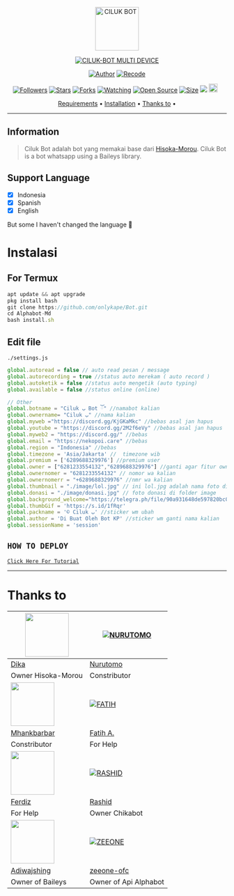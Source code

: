 <p align="center">
<img src="https://github.com/onlykape/Bot/blob/main/image/lol.jpg" alt="CILUK BOT" width="100"/>


</p>
<p align="center">
<a href="#"><img title="CILUK-BOT MULTI DEVICE" src="https://img.shields.io/badge/Ciluk Bo-green?colorA=%23ff0000&colorB=%23017e40&style=for-the-badge"></a>
</p>
<p align="center">
<a href="https://github.com/DikaArdnt"><img title="Author" src="https://img.shields.io/badge/Author-Dika-red.svg?style=for-the-badge&logo=github"></a>
<a href="https://github.com/onlykape"><img title="Recode" src="https://img.shields.io/badge/Recode-onlykape-red.svg?style=for-the-badge&logo=github"></a>
</p>
<p align="center">
<a href="https://github.com/onlykape/followers"><img title="Followers" src="https://img.shields.io/github/followers/onlykape?color=red&style=flat-square"></a>
<a href="https://github.com/onlykape/Bot/stargazers/"><img title="Stars" src="https://img.shields.io/github/stars/onlykape/Bot?color=blue&style=flat-square"></a>
<a href="https://github.com/onlykape/Bot/network/members"><img title="Forks" src="https://img.shields.io/github/forks/onlykape/Bot?color=red&style=flat-square"></a>
<a href="https://github.com/onlykape/Bot/watchers"><img title="Watching" src="https://img.shields.io/github/watchers/onlykape/Bot?label=Watchers&color=blue&style=flat-square"></a>
<a href="https://github.com/onlykape/Bot"><img title="Open Source" src="https://badges.frapsoft.com/os/v2/open-source.svg?v=103"></a>
<a href="https://github.com/onlykape/Bot/"><img title="Size" src="https://img.shields.io/github/repo-size/onlykape/Bot?style=flat-square&color=green"></a>
<a href="https://hits.seeyoufarm.com"><img src="https://hits.seeyoufarm.com/api/count/incr/badge.svg?url=https%3A%2F%2Fgithub.com%2Fonlykape%2FBot&count_bg=%2379C83D&title_bg=%23555555&icon=probot.svg&icon_color=%2300FF6D&title=hits&edge_flat=false"/></a>
<a href="https://github.com/zeeone-ofc/Alphabot-Md/graphs/commit-activity"><img height="20" src="https://img.shields.io/badge/Maintained%3F-yes-green.svg"></a>&nbsp;&nbsp;
</p>

<p align="center">
  <a href="https://github.com/onlykape/Bot-Md#requirements">Requirements</a> •
  <a href="https://github.com/onlykape/Bot-Md#instalasi">Installation</a> •
  <a href="https://github.com/onlykape/Bot-Md#thanks-to">Thanks to</a> •
</p>
</div>


---

## Information
> Ciluk Bot adalah bot yang memakai base dari [Hisoka-Morou](https://github.com/DikaArdnt/Hisoka-Morou). Ciluk Bot is a bot whatsapp using a Baileys library.

## Support Language

- [x] Indonesia
- [x] Spanish
- [x] English

But some I haven't changed the language 🛐

# Instalasi

## For Termux
```ts
apt update && apt upgrade
pkg install bash
git clone https://github.com/onlykape/Bot.git
cd Alphabot-Md
bash install.sh
```

## Edit file
`./settings.js`
```ts
global.autoread = false // auto read pesan / message
global.autorecording = true //status auto merekam ( auto record )
global.autoketik = false //status auto mengetik (auto typing)
global.available = false //status online (online)

// Other
global.botname = "Ciluk ب Bot ོ" //namabot kalian
global.ownername= "Ciluk ب" //nama kalian
global.myweb ="https://discord.gg/KjGKaMkc" //bebas asal jan hapus
global.youtube = "https://discord.gg/2M2f6eVy" //bebas asal jan hapus
global.myweb2 = "https://discord.gg/" //bebas
global.email = "https://nekopoi.care" //bebas
global.region = "Indonesia" //bebas
global.timezone = 'Asia/Jakarta' //  timezone wib
global.premium = ['6289688329976'] //premium user
global.owner = ["6281233554132","6289688329976"] //ganti agar fitur owner bisa di gunakan
global.ownernomer = "6281233554132" // nomor wa kalian
global.ownernomerr = "+6289688329976" //nmr wa kalian
global.thumbnail = "./image/lol.jpg" // ini lol.jpg adalah nama foto di folder image. untuk foto bot
global.donasi = "./image/donasi.jpg" // foto donasi di folder image
global.background_welcome="https://telegra.ph/file/90a931648de597820bc08.jpg" // maks size 30kb, agar welcome image nya tdk delay
global.thumbGif = 'https://s.id/1fRqr'
global.packname = '© Ciluk ب' //sticker wm ubah
global.author = 'Di Buat Oleh Bot KP' //sticker wm ganti nama kalian
global.sessionName = 'session'
```

## ```HOW TO DEPLOY```

[`Click Here For Tutorial`](https://youtu.be/SdKHkld2NcI)<br>

----------

# Thanks to
<a href="https://github.com/DikaArdnt"><img src="https://github.com/DikaArdnt.png?size=100" width="100" height="100"></a> | [![NURUTOMO](https://github.com/Nurutomo.png?size=100)](https://github.com/Nurutomo) 
---|---
[Dika](https://github.com/DikaArdnt)  | [Nurutomo](https://github.com/Nurutomo)
Owner Hisoka-Morou | Constributor |
<a href="https://github.com/MhankBarBar"><img src="https://github.com/MhankBarBar.png?size=100" width="100" height="100"></a> | [![FATIH](https://github.com/fatiharridho.png?size=100)](https://github.com/fatiharridho) 
[Mhankbarbar](https://github.com/MhankBarBar)  | [Fatih A.](https://github.com/fatiharridho)
Constributor | For Help |
<a href="https://github.com/FERDIZ-afk"><img src="https://github.com/FERDIZ-afk.png?size=100" width="100" height="100"></a> | [![RASHID](http://github.com/rashidsiregar28.png?size=100)](http://github.com/rashidsiregar28) 
[Ferdiz](https://github.com/FERDIZ-afk)  | [Rashid](https://github.com/rashidsiregar28)
For Help | Owner Chikabot |
<a href="https://github.com/adiwajshing"><img src="https://github.com/adiwajshing.png?size=100" width="100" height="100"></a> | [![ZEEONE](http://github.com/zeeone-ofc.png?size=100)](http://github.com/zeeone-ofc) 
[Adiwajshing](https://github.com/adiwajshing) | [zeeone-ofc](https://zeeone-ofc.github.io)
Owner of Baileys | Owner of Api Alphabot |


